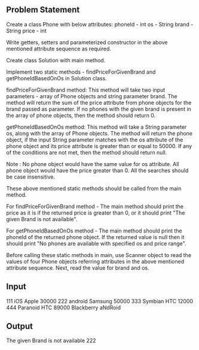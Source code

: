 ## Problem Statement
Create a class Phone with below attributes: phoneId - int os - String brand - String price - int

Write getters, setters and parameterized constructor in the above mentioned attribute sequence as required.

Create class Solution with main method.

Implement two static methods - findPriceForGivenBrand and getPhoneIdBasedOnOs in Solution class.

findPriceForGivenBrand method: This method will take two input parameters - array of Phone objects and string parameter brand. The method will return the sum of the price attribute from phone objects for the brand passed as parameter. If no phones with the given brand is present in the array of phone objects, then the method should return 0.

getPhoneIdBasedOnOs method: This method will take a String parameter os, along with the array of Phone objects. The method will return the phone object, if the input String parameter matches with the os attribute of the phone object and its price attribute is greater than or equal to 50000. If any of the conditions are not met, then the method should return null.

Note : No phone object would have the same value for os attribute. All phone object would have the price greater than 0. All the searches should be case insensitive.

These above mentioned static methods should be called from the main method.

For findPriceForGivenBrand method - The main method should print the price as it is if the returned price is greater than 0, or it should print "The given Brand is not available".

For getPhoneIdBasedOnOs method - The main method should print the phoneId of the returned phone object. If the returned value is null then it should print "No phones are available with specified os and price range".

Before calling these static methods in main, use Scanner object to read the values of four Phone objects referring attributes in the above mentioned attribute sequence. Next, read the value for brand and os.

## Input
  111
  iOS
  Apple
  30000
  222
  android
  Samsung
  50000
  333
  Symbian
  HTC
  12000
  444
  Paranoid
  HTC
  89000
  Blackberry
  aNdRoid
## Output
  The given Brand is not available
  222
